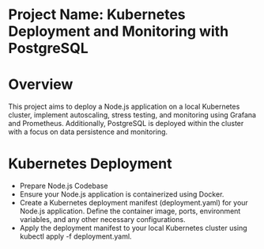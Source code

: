 # Project Name: Kubernetes Deployment and Monitoring with PostgreSQL #
# Overview
This project aims to deploy a Node.js application on a local Kubernetes cluster, implement autoscaling, stress testing, and monitoring using Grafana and Prometheus. Additionally, PostgreSQL is deployed within the cluster with a focus on data persistence and monitoring.

# Kubernetes Deployment
* Prepare Node.js Codebase
* Ensure your Node.js application is containerized using Docker.
* Create a Kubernetes deployment manifest (deployment.yaml) for your Node.js application. Define the container image, ports, environment variables, and any other necessary configurations.
* Apply the deployment manifest to your local Kubernetes cluster using kubectl apply -f deployment.yaml.
